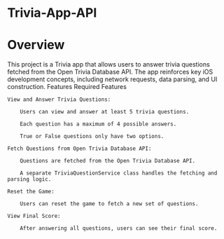 # Trivia-App-API

# Overview

This project is a Trivia app that allows users to answer trivia questions fetched from the Open Trivia Database API. The app reinforces key iOS development concepts, including network requests, data parsing, and UI construction.
Features
Required Features

    View and Answer Trivia Questions:

        Users can view and answer at least 5 trivia questions.

        Each question has a maximum of 4 possible answers.

        True or False questions only have two options.

    Fetch Questions from Open Trivia Database API:

        Questions are fetched from the Open Trivia Database API.

        A separate TriviaQuestionService class handles the fetching and parsing logic.

    Reset the Game:

        Users can reset the game to fetch a new set of questions.

    View Final Score:

        After answering all questions, users can see their final score.
